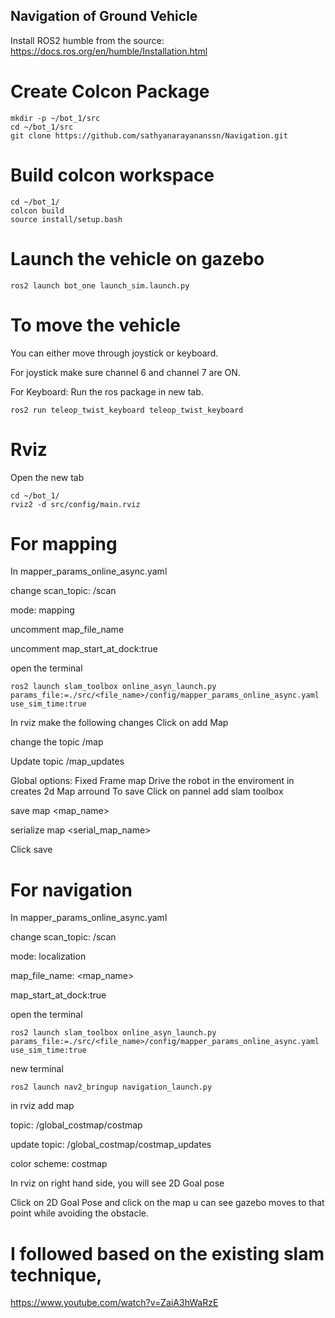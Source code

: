 ## Navigation of Ground Vehicle  
Install ROS2 humble from the source: https://docs.ros.org/en/humble/Installation.html
# Create Colcon Package
```
mkdir -p ~/bot_1/src
cd ~/bot_1/src
git clone https://github.com/sathyanarayananssn/Navigation.git
```
# Build colcon workspace
```
cd ~/bot_1/
colcon build
source install/setup.bash
```
# Launch the vehicle on gazebo
```
ros2 launch bot_one launch_sim.launch.py
```
# To move the vehicle
You can either move through joystick or keyboard.

For joystick make sure channel 6 and channel 7 are ON.

For Keyboard: Run the ros package in new tab.
```
ros2 run teleop_twist_keyboard teleop_twist_keyboard
```

# Rviz 
Open the new tab
```
cd ~/bot_1/
rviz2 -d src/config/main.rviz
```
# For mapping
In mapper_params_online_async.yaml

change scan_topic: /scan

mode: mapping

uncomment map_file_name

uncomment map_start_at_dock:true

open the terminal
```
ros2 launch slam_toolbox online_asyn_launch.py params_file:=./src/<file_name>/config/mapper_params_online_async.yaml use_sim_time:true
```
In rviz make the following changes
Click on add Map

change the topic /map

Update topic /map_updates

Global options: Fixed Frame map
Drive the robot in the enviroment in creates 2d Map arround
To save
Click on pannel add slam toolbox

save map <map_name>

serialize map <serial_map_name>

Click save

# For navigation
In mapper_params_online_async.yaml

change scan_topic: /scan

mode: localization

map_file_name: <map_name>

map_start_at_dock:true


open the terminal
```
ros2 launch slam_toolbox online_asyn_launch.py params_file:=./src/<file_name>/config/mapper_params_online_async.yaml use_sim_time:true
```
new terminal
```
ros2 launch nav2_bringup navigation_launch.py
```
in rviz
add map

topic: /global_costmap/costmap

update topic: /global_costmap/costmap_updates

color scheme: costmap

In rviz on right hand side, you will see 2D Goal pose

Click on 2D Goal Pose and click on the map u can see gazebo moves to that point while avoiding the obstacle.
# I followed based on the existing slam technique,
https://www.youtube.com/watch?v=ZaiA3hWaRzE



